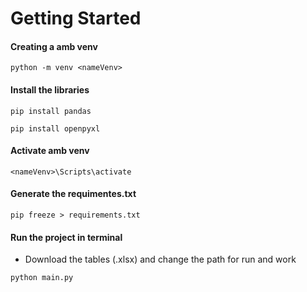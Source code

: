 # Getting Started


#### Creating a amb venv
```
python -m venv <nameVenv>
```

#### Install the libraries
```
pip install pandas
```
```
pip install openpyxl
```

#### Activate amb venv
```
<nameVenv>\Scripts\activate
```

#### Generate the requimentes.txt
```
pip freeze > requirements.txt
```

#### Run the project in terminal
* Download the tables (.xlsx) and change the path for run and work
```
python main.py
```
